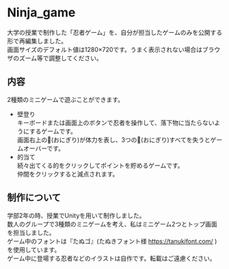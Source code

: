 # Ninja_game
大学の授業で制作した「忍者ゲーム」を、自分が担当したゲームのみを公開する形で再編集しました。  
画面サイズのデフォルト値は1280×720です。うまく表示されない場合はブラウザのズーム等で調整してください。
## 内容
2種類のミニゲームで遊ぶことができます。
- 壁登り  
キーボードまたは画面上のボタンで忍者を操作して、落下物に当たらないようにするゲームです。  
画面右上の🍙(おにぎり)が体力を表し、3つの🍙(おにぎり)すべてを失うとゲームオーバーです。
- 的当て  
続々出てくる的をクリックしてポイントを貯めるゲームです。  
仲間をクリックすると減点されます。
## 制作について
学部2年の時、授業でUnityを用いて制作しました。  
数人のグループで3種類のミニゲームを考え、私はミニゲーム2つとトップ画面を担当しました。  
ゲーム中のフォントは『たぬゴ』(たぬきフォント様 https://tanukifont.com/ )を使用しています。  
ゲーム中に登場する忍者などのイラストは自作です。転載はご遠慮ください。
